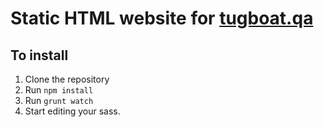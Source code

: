 # Static HTML website for [tugboat.qa](http://www.tugboat.qa)
## To install
1. Clone the repository
2. Run `npm install`
3. Run `grunt watch`
4. Start editing your sass.
